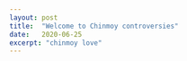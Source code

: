 ```yaml
---
layout: post
title:  "Welcome to Chinmoy controversies"
date:   2020-06-25
excerpt: "chinmoy love"
---
```

